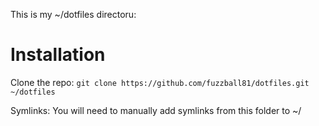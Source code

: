 This is my ~/dotfiles directoru:

Installation
============

Clone the repo:
`git clone https://github.com/fuzzball81/dotfiles.git ~/dotfiles`

Symlinks:
You will need to manually add symlinks from this folder to ~/

